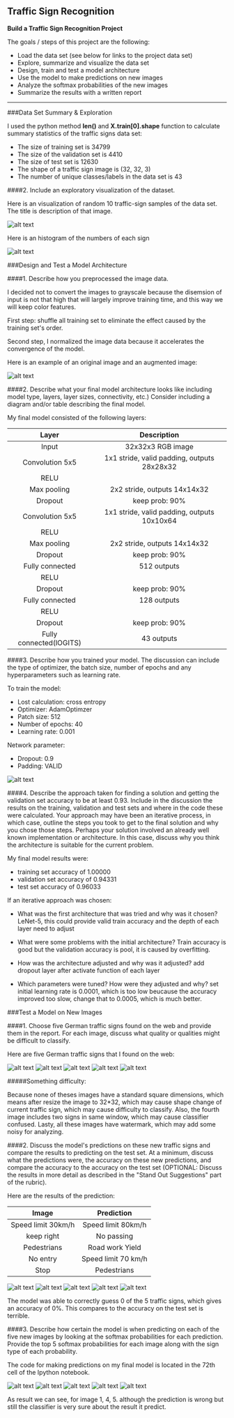 **Traffic Sign Recognition** 
---

**Build a Traffic Sign Recognition Project**

The goals / steps of this project are the following:
* Load the data set (see below for links to the project data set)
* Explore, summarize and visualize the data set
* Design, train and test a model architecture
* Use the model to make predictions on new images
* Analyze the softmax probabilities of the new images
* Summarize the results with a written report
---

[//]: # (Image References)

[image1]: ./image-report/visualization "Visualization"
[image2]: ./image-report/hist.png "histogram"
[image3]: ./image-report/preprocess_image "preprocessing"
[image4]: ./image-report/accuracy_display "accuracy"
[image5]: ./image-report/new_image1 "Traffic Sign"
[image6]: ./image-report/new_image2 "Traffic Sign"
[image7]: ./image-report/new_image3 "Traffic Sign"
[image8]: ./image-report/new_image4 "Traffic Sign"
[image9]: ./image-report/new_image5 "Traffic Sign"
[image10]: ./image-report/new_image_test1 "Traffic Sign"
[image11]: ./image-report/new_image_test2 "Traffic Sign"
[image12]: ./image-report/new_image_test3 "Traffic Sign"
[image13]: ./image-report/new_image_test4 "Traffic Sign"
[image14]: ./image-report/new_image_test5 "Traffic Sign"
[image15]: ./image-report/1.png "result"
[image16]: ./image-report/2.png "result"
[image17]: ./image-report/3.png "result"
[image18]: ./image-report/4.png "result"
[image19]: ./image-report/5.png "result"

###Data Set Summary & Exploration

I used the python method **len()**  and **X.train[0].shape** function to calculate summary statistics of the traffic
signs data set:

* The size of training set is 34799
* The size of the validation set is 4410
* The size of test set is 12630
* The shape of a traffic sign image is (32, 32, 3)
* The number of unique classes/labels in the data set is 43

####2. Include an exploratory visualization of the dataset.

Here is an visualization of random 10 traffic-sign samples of the data set. The title is description of that image. 

![alt text][image1]

Here is an histogram of the numbers of each sign

![alt text][image2]

###Design and Test a Model Architecture

####1. Describe how you preprocessed the image data. 

I decided not to convert the images to grayscale because the disemsion of input is not  that high that will largely improve training time, and this way we will keep color features.

First step: shuffle all training set to eliminate the effect caused by the training set's order.

Second step, I normalized the image data because it accelerates the convergence of the model.

Here is an example of an original image and an augmented image:

![alt text][image3]
 

####2. Describe what your final model architecture looks like including model type, layers, layer sizes, connectivity, etc.) Consider including a diagram and/or table describing the final model.

My final model consisted of the following layers:

| Layer         		|     Description	        					| 
|:---------------------:|:---------------------------------------------:| 
| Input         		| 32x32x3 RGB image   							| 
| Convolution 5x5     	| 1x1 stride, valid padding, outputs 28x28x32 	|
| RELU					|												|
| Max pooling	      	| 2x2 stride,  outputs 14x14x32
| Dropout	      	| keep prob: 90%				|
| Convolution  5x5 	    | 1x1 stride, valid padding, outputs 10x10x64
   | RELU					|												|
| Max pooling	      	| 2x2 stride,  outputs 14x14x32
| Dropout	      	| keep prob: 90%				|    									|
| Fully connected		|512 outputs 									|
| RELU				|      
| Dropout	      	| keep prob: 90%				|
| Fully connected		|128 outputs   									|
| RELU				|      
| Dropout	      	| keep prob: 90%				|
| Fully connected(lOGITS)		|43 outputs       

####3. Describe how you trained your model. The discussion can include the type of optimizer, the batch size, number of epochs and any hyperparameters such as learning rate.

To train the model: 

* Lost calculation: cross entropy
* Optimizer: AdamOptimzer
* Patch size: 512
* Number of epochs: 40
* Learning rate: 0.001

Network parameter:

* Dropout: 0.9
* Padding: VALID

![alt text][image4]

####4. Describe the approach taken for finding a solution and getting the validation set accuracy to be at least 0.93. Include in the discussion the results on the training, validation and test sets and where in the code these were calculated. Your approach may have been an iterative process, in which case, outline the steps you took to get to the final solution and why you chose those steps. Perhaps your solution involved an already well known implementation or architecture. In this case, discuss why you think the architecture is suitable for the current problem.

My final model results were:
* training set accuracy of 1.00000
* validation set accuracy of 0.94331
* test set accuracy of 0.96033

If an iterative approach was chosen:

* What was the first architecture that was tried and why was it chosen?
    LeNet-5, this could provide valid train accuracy and the depth of each 
    layer need to adjust

* What were some problems with the initial architecture?
     Train accuracy is good but the validation accuracy is pool, it is caused by overfitting.
     
 * How was the architecture adjusted and why was it adjusted? 
 	add dropout layer after activate function of each layer
 
* Which parameters were tuned? How were they adjusted and why?
set initial learning rate is 0.0001, which is too low beucause the accuracy improved too slow, change that to 0.0005, which is much better.


###Test a Model on New Images

####1. Choose five German traffic signs found on the web and provide them in the report. For each image, discuss what quality or qualities might be difficult to classify.

Here are five German traffic signs that I found on the web:

![alt text][image5] 
![alt text][image6] 
![alt text][image7] 
![alt text][image8] 
![alt text][image9] 

#####Something difficulty: 

Because none of theses images have a standard square dimensions, which means after resize the image to 32*32, which may cause shape change of current traffic sign, which may cause difficulty to classify. Also, the fourth image includes two signs in same window, which may cause classifier confused. Lasty, all these images have watermark, which may add some noisy for analyzing.

####2. Discuss the model's predictions on these new traffic signs and compare the results to predicting on the test set. At a minimum, discuss what the predictions were, the accuracy on these new predictions, and compare the accuracy to the accuracy on the test set (OPTIONAL: Discuss the results in more detail as described in the "Stand Out Suggestions" part of the rubric).

Here are the results of the prediction:

| Image			        |     Prediction	        					| 
|:---------------------:|:---------------------------------------------:| 
| Speed limit 30km/h 		| Speed limit 80km/h  									| 
|     keep right			| No passing 										|
| Pedestrians			|Road work Yield											|
|No entry	      		|  Speed limit  70 km/h				 				|
| Stop			| Pedestrians  							|

![alt text][image10] 
![alt text][image11] 
![alt text][image12] 
![alt text][image13] 
![alt text][image14] 

The model was able to correctly guess 0 of the 5 traffic signs, which gives an accuracy of 0%. This compares to the accuracy on the test set is terrible. 

####3. Describe how certain the model is when predicting on each of the five new images by looking at the softmax probabilities for each prediction. Provide the top 5 softmax probabilities for each image along with the sign type of each probability. 

The code for making predictions on my final model is located in the 72th cell of the Ipython notebook.

![alt text][image15] 
![alt text][image16] 
![alt text][image17] 
![alt text][image18] 
![alt text][image19] 

As result we can see, for image 1, 4, 5. although the prediction is wrong but still the classifier is very sure about the result it predict. 
